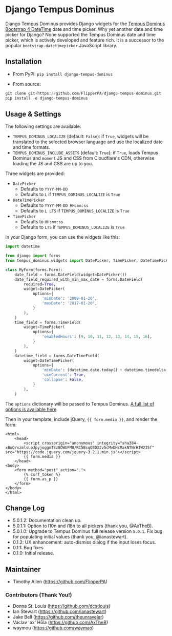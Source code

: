 # Django Tempus Dominus

Django Tempus Dominus provides Django widgets for the [Tempus Dominus Bootstrap 4 DateTime](https://tempusdominus.github.io/bootstrap-4/ "Tempus Dominus") date and time picker. Why yet another date and time picker for Django? None supported the Tempus Dominus date and time picker, which is actively developed and feature rich. It is a successor to the popular `bootstrap-datetimepicker` JavaScript library.

## Installation

* From PyPI: `pip install django-tempus-dominus`

* From source:

```python
git clone git+https://github.com/FlipperPA/django-tempus-dominus.git
pip install -e django-tempus-dominus
```

## Usage & Settings

The following settings are available:

* `TEMPUS_DOMINUS_LOCALIZE` (default: `False`): if `True`, widgets will be translated to the selected browser language and use the localized date and time formats.
* `TEMPUS_DOMINUS_INCLUDE_ASSETS` (default: `True`): if `True`, loads Tempus Dominus and `moment` JS and CSS from Cloudflare's CDN, otherwise loading the JS and CSS are up to you.

Three widgets are provided:

* `DatePicker`
    * Defaults to `YYYY-MM-DD`
    * Defaults to `L` if `TEMPUS_DOMINUS_LOCALIZE` is `True`
* `DateTimePicker`
    * Defaults to `YYYY-MM-DD HH:mm:ss`
    * Defaults to `L LTS` if `TEMPUS_DOMINUS_LOCALIZE` is `True`
* `TimePicker`
    * Defaults to `HH:mm:ss`
    * Defaults to `LTS` if `TEMPUS_DOMINUS_LOCALIZE` is `True`

In your Django form, you can use the widgets like this:

```python
import datetime

from django import forms
from tempus_dominus.widgets import DatePicker, TimePicker, DateTimePicker

class MyForm(forms.Form):
    date_field = forms.DateField(widget=DatePicker())
    date_field_required_with_min_max_date = forms.DateField(
        required=True,
        widget=DatePicker(
            options={
                'minDate': '2009-01-20',
                'maxDate': '2017-01-20',
            }
        ),
    )
    time_field = forms.TimeField(
        widget=TimePicker(
            options={
                'enabledHours': [9, 10, 11, 12, 13, 14, 15, 16],
            }
        ),
    )
    datetime_field = forms.DateTimeField(
        widget=DateTimePicker(
            options={
                'minDate': (datetime.date.today() + datetime.timedelta(days=1)).strftime('%Y-%m-%d'),  # Tomorrow
                'useCurrent': True,
                'collapse': False,
            }
        ),
    )
```

The `options` dictionary will be passed to Tempus Dominus. [A full list of options is available here](https://tempusdominus.github.io/bootstrap-4/Options/).

Then in your template, include jQuery, `{{ form.media }}`, and render the form:

```HTML+Django
<html>
    <head>
        <script crossorigin="anonymous" integrity="sha384-xBuQ/xzmlsLoJpyjoggmTEz8OWUFM0/RC5BsqQBDX2v5cMvDHcMakNTNrHIW2I5f" src="https://code.jquery.com/jquery-3.2.1.min.js"></script>
        {{ form.media }}
    </head>
<body>
    <form method="post" action=".">
        {% csrf_token %}
        {{ form.as_p }}
    </form>
</body>
</html>
```

## Change Log

* 5.0.1.2: Documentation clean up.
* 5.0.1.1: Option to l10n and i18n to all pickers (thank you, @AxTheB).
* 5.0.1.0: Upgrade to Tempus Dominus full release version `5.0.1`. Fix bug for populating initial values (thank you, @ianastewart).
* 0.1.2: UX enhancement: auto-dismiss dialog if the input loses focus.
* 0.1.1: Bug fixes.
* 0.1.0: Initial release.

## Maintainer

* Timothy Allen (https://github.com/FlipperPA)

### Contributors (Thank You!)

* Donna St. Louis (https://github.com/dcstlouis)
* Ian Stewart (https://github.com/ianastewart)
* Jake Bell (https://github.com/theunraveler)
* Václav 'ax' Hůla (https://github.com/AxTheB)
* waymou (https://github.com/waymao)
